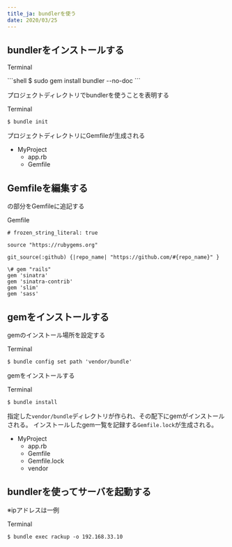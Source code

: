 ```yaml
---
title_ja: bundlerを使う
date: 2020/03/25
---
```


## bundlerをインストールする

<p class="code-label">Terminal</p>
```shell
$ sudo gem install bundler --no-doc
```

プロジェクトディレクトリでbundlerを使うことを表明する

<p class="code-label">Terminal</p>

```shell
$ bundle init
```

プロジェクトディレクトリにGemfileが生成される

<ul class="tree">
    <li><i class="fas fa-folder-open fa-fw"></i>MyProject
        <ul>
            <li><i class="fas fa-gem fa-fw"></i>app.rb</li>
            <li><div class="marked"><i class="fas fa-gem fa-fw"></i>Gemfile</div></li>
        </ul>
    </li>
</ul>

## Gemfileを編集する

<span class="add">の部分をGemfileに追記する</span>

<p class="code-label">Gemfile</p>

<pre><code class="ruby hljs"># frozen_string_literal: true

source "https://rubygems.org"

git_source(:github) {|repo_name| "https://github.com/#{repo_name}" }

\# gem "rails"
<span class="add">gem 'sinatra'</span>
<span class="add">gem 'sinatra-contrib'</span>
<span class="add">gem 'slim'</span>
<span class="add">gem 'sass'</span></code></pre>

## gemをインストールする

gemのインストール場所を設定する

<p class="code-label">Terminal</p>

``` shell
$ bundle config set path 'vendor/bundle'
```

gemをインストールする

<p class="code-label">Terminal</p>

```shell
$ bundle install
```
指定した<code>vendor/bundle</code>ディレクトリが作られ、その配下にgemがインストールされる。
インストールしたgem一覧を記録する<code>Gemfile.lock</code>が生成される。

<ul class="tree">
    <li><i class="fas fa-folder-open fa-fw"></i>MyProject
        <ul>
            <li><i class="fas fa-gem fa-fw"></i>app.rb</li>
            <li><i class="fas fa-gem fa-fw"></i>Gemfile</li>
            <li><div class="marked"><i class="far fa-file fa-fw"></i>Gemfile.lock</div></li>
            <li><div class="marked"><i class="fas fa-folder-open fa-fw"></i>vendor</div></li>
        </ul>
    </li>
</ul>

## bundlerを使ってサーバを起動する
※ipアドレスは一例

<p class="code-label">Terminal</p>

```shell
$ bundle exec rackup -o 192.168.33.10
```